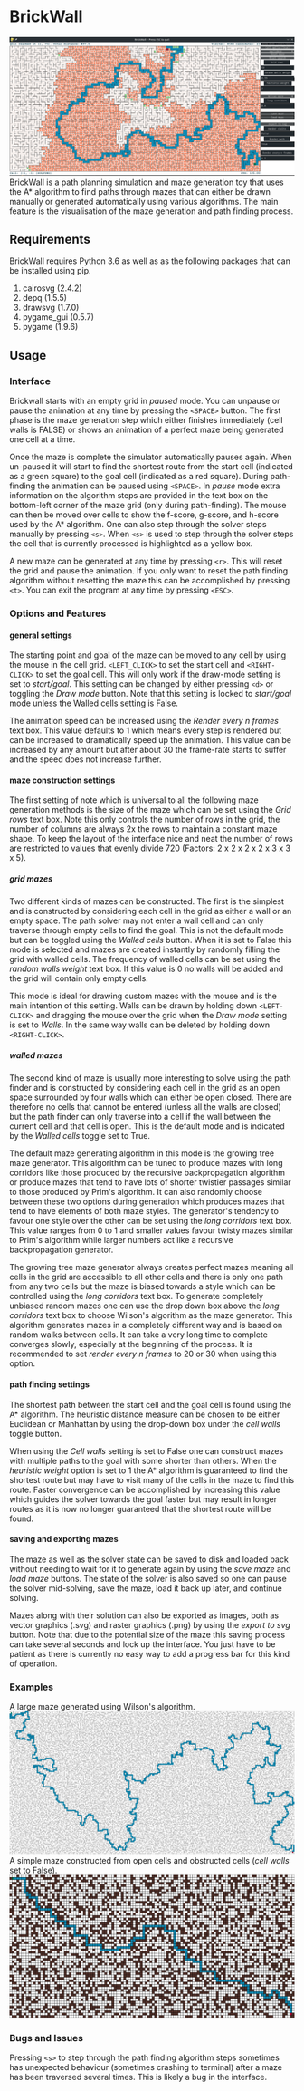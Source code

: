 # BrickWall
![BrickWall screenshot](img/BrickWall.png)
BrickWall is a path planning simulation  and maze generation toy that uses the  A* algorithm to find paths through mazes 
that can either be drawn manually or generated automatically using various algorithms. The main feature is the 
visualisation of the maze generation and path finding process.
## Requirements 
BrickWall requires Python 3.6 as well as as the following packages that can be installed using pip.
1. cairosvg (2.4.2)  
2. depq (1.5.5) 
3. drawsvg (1.7.0) 
4. pygame_gui (0.5.7) 
5. pygame (1.9.6)
## Usage
### Interface
Brickwall starts with an empty grid in *paused* mode. You can unpause or pause the animation at any time by pressing 
the `<SPACE>` button. The first phase is the maze generation step which either finishes immediately (cell walls is FALSE)
or shows an animation of a perfect maze being generated one cell at a time. 
 
Once the maze is complete the simulator automatically pauses again. When un-paused it will start to find the shortest 
route from the start cell (indicated as a green square) to the goal cell (indicated as a red square). During path-finding
 the animation can be paused using `<SPACE>`. In *pause* mode extra information on the algorithm steps are provided in 
 the text box on the bottom-left corner of the maze grid (only during path-finding). The mouse can then be moved over 
 cells to show the f-score, g-score, and h-score used by the A* algorithm. One can also step through the solver steps
 manually by pressing `<s>`. When `<s>` is used to step through the solver steps the cell that is currently processed 
 is highlighted as a yellow box.
 
A new maze can be generated at any time by pressing `<r>`. This will reset the grid and pause the animation. If you 
only want to reset the path finding algorithm without resetting the maze this can be accomplished by pressing `<t>`. 
You can exit the program at any time by pressing `<ESC>`.
### Options and Features     
#### general settings
The starting point and goal of the maze can be moved to any cell by using the mouse in the cell grid.
`<LEFT_CLICK>` to set the start cell and `<RIGHT-CLICK>` to set the goal cell. This will only work 
if the draw-mode setting is set to *start/goal*. This setting can be changed by either pressing `<d>`
or toggling the *Draw mode* button. Note that this setting is locked to *start/goal* mode unless the
Walled cells setting is False.

The animation speed can be increased using the *Render every n frames* text box. This value defaults
to 1 which means every step is rendered but can be increased to dramatically speed up the animation.
This value can be increased by any amount but after about 30 the frame-rate starts to suffer and the 
speed does not increase further.  
#### maze construction settings
The first setting of note which is universal to all the following maze generation methods is the size
of the maze which can be set using the *Grid rows* text box. Note this only controls the number of
rows in the grid, the number of columns are always 2x the rows to maintain a constant maze shape. To
keep the layout of the interface nice and neat the number of rows are restricted to values that evenly
divide 720 (Factors: 2 x 2 x 2 x 2 x 3 x 3 x 5).

##### grid mazes
Two different kinds of mazes can be constructed. The first is the simplest and is constructed by 
considering each cell in the grid as either a wall or an empty space. The path solver may not enter
a wall cell and can only traverse through empty cells to find the goal. This is not the default mode 
but can be toggled using the *Walled cells* button. When it is set to False this mode is selected 
and mazes are created instantly by randomly filling the grid with walled cells. The frequency of walled
cells can be set using the *random walls weight* text box. If this value is 0 no walls will be added
and the grid will contain only empty cells. 

This mode is ideal for drawing custom mazes with the 
mouse and is the main intention of this setting. Walls can be drawn by holding down `<LEFT-CLICK>`
and dragging the mouse over the grid when the *Draw mode* setting is set to *Walls*. In the same way
walls can be deleted by holding down `<RIGHT-CLICK>`. 

##### walled mazes
The second kind of maze is usually more interesting to solve using the path finder and is 
constructed by considering each cell in the grid as an open space surrounded by four walls which can
either be open closed. There are therefore no cells that cannot be entered (unless all the walls are 
closed) but the path finder can only traverse into a cell if the wall between the current cell and 
that cell is open. This is the default mode and is indicated by the *Walled cells* toggle set to True.

The default maze generating algorithm in this mode is the growing tree maze generator. This 
algorithm can be tuned to produce mazes with long corridors like those produced by the recursive
backpropagation algorithm or produce mazes that tend to have lots of shorter twistier passages 
similar to those produced by Prim's algorithm. It can also randomly choose between these two 
options during generation which produces mazes that tend to have elements of both maze styles. The
generator's tendency to favour one style over the other can be set using the *long corridors* text 
box. This value ranges from 0 to 1 and smaller values favour twisty mazes similar to Prim's algorithm
while larger numbers act like a recursive backpropagation generator.

The growing tree maze generator always creates perfect mazes meaning all cells in the grid are
accessible to all other cells and there is only one path from any two cells but the maze is biased 
towards a style which can be controlled using the *long corridors* text box. To generate completely
unbiased random mazes one can use the drop down box above the *long corridors* text box to choose 
Wilson's algorithm as the maze generator. This algorithm generates mazes in a completely different 
way and is based on random walks between cells. It can take a very long time to complete converges
slowly, especially at the beginning of the process. It is recommended to set *render every n frames*
to 20 or 30 when using this option.

#### path finding settings
The shortest path between the start cell and the goal cell is found using the A* algorithm. The 
heuristic distance measure can be chosen to be either Euclidean or Manhattan by using the drop-down 
box under the *cell walls* toggle button.

When using the *Cell walls* setting is set to False one can construct mazes with multiple paths to
the goal with some shorter than others. When the *heuristic weight* option is set to 1 the A* 
algorithm is guaranteed to find the shortest route but may have to visit many of the cells in the 
maze to find this route. Faster convergence can be accomplished by increasing this value which 
guides the solver towards the goal faster but may result in longer routes as it is now no longer
guaranteed that the shortest route will be found.  
#### saving and exporting mazes
The maze as well as the solver state can be saved to disk and loaded back without needing to wait 
for it to generate again by using the *save maze* and *load maze* buttons. The state of the solver
is also saved so one can pause the solver mid-solving, save the maze, load it back up later, and 
continue solving.

Mazes along with their solution can also be exported as images, both as vector graphics (.svg) and 
raster graphics (.png) by using the *export to svg* button. Note that due to the potential size of
the maze this saving process can take several seconds and lock up the interface. You just have to 
be patient as there is currently no easy way to add a progress bar for this kind of operation.
### Examples
A large maze generated using Wilson's algorithm.
![Wilson maze](renders/render_wilson.png)
A simple maze constructed from open cells and obstructed cells (*cell walls* set to False).  
![Grid maze](renders/grid_cells.png)
### Bugs and Issues
Pressing `<s>` to step through the path finding algorithm steps sometimes has unexpected behaviour 
(sometimes crashing to terminal) after a maze has been traversed several times. This is likely a 
bug in the interface. 